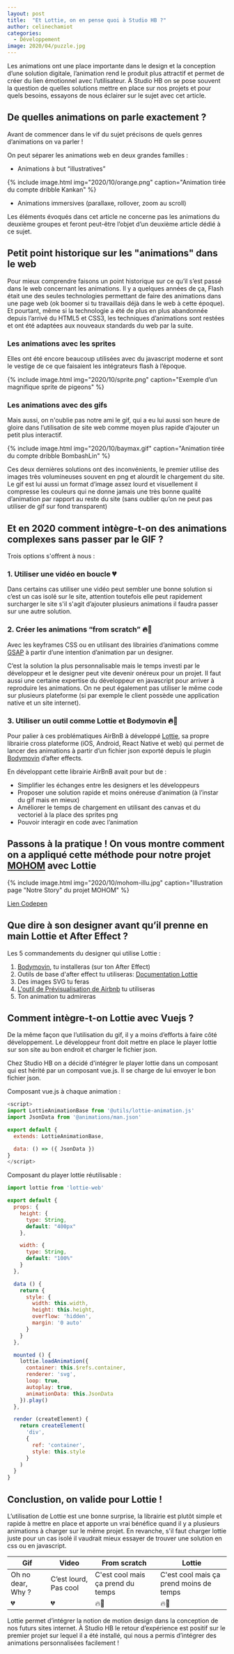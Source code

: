 ```yaml
---
layout: post
title:  "Et Lottie, on en pense quoi à Studio HB ?"
author: celinechamiot
categories:
  - Développement
image: 2020/04/puzzle.jpg
---
```


Les animations ont une place importante dans le design et la conception d’une solution digitale, l’animation rend le produit plus attractif et permet de créer du lien émotionnel avec l’utilisateur. À Studio HB on se pose souvent la question de quelles solutions mettre en place sur nos projets et pour quels besoins, essayons de nous éclairer sur le sujet avec cet article. 

## De quelles animations on parle exactement ?

Avant de commencer dans le vif du sujet précisons de quels genres d’animations on va parler !

On peut séparer les animations web en deux grandes familles : 

- Animations à but “illustratives”

{% include image.html img="2020/10/orange.png" caption="Animation tirée du compte dribble Kankan" %}

- Animations immersives (parallaxe, rollover, zoom au scroll) 

Les éléments évoqués dans cet article ne concerne pas les animations du deuxième groupes et feront peut-être l’objet d’un deuxième article dédié à ce sujet.

## Petit point historique sur les "animations" dans le web

Pour mieux comprendre faisons un point historique sur ce qu’il s’est passé dans le web concernant les animations. Il y a quelques années de ça, Flash était une des seules technologies permettant de faire des animations dans une page web (ok boomer si tu travaillais déjà dans le web à cette époque). Et pourtant, même si la technologie a été de plus en plus abandonnée depuis l’arrivé du HTML5 et CSS3, les techniques d’animations sont restées et ont été adaptées aux nouveaux standards du web par la suite.

### Les animations avec les sprites

Elles ont été encore beaucoup utilisées avec du javascript moderne et sont le vestige de ce que faisaient les intégrateurs flash à l’époque.

{% include image.html img="2020/10/sprite.png" caption="Exemple d’un magnifique sprite de pigeons" %}

### Les animations avec des gifs

Mais aussi, on n'oublie pas notre ami le gif, qui a eu lui aussi son heure de gloire dans l’utilisation de site web comme moyen plus rapide d’ajouter un petit plus interactif. 

{% include image.html img="2020/10/baymax.gif" caption="Animation tirée du compte dribble BombashLin" %}

Ces deux dernières solutions ont des inconvénients, le premier utilise des images très volumineuses souvent en png et alourdit le chargement du site. Le gif est lui aussi un format d’image assez lourd et visuellement il compresse les couleurs qui ne donne jamais une très bonne qualité d’animation par rapport au reste du site (sans oublier qu’on ne peut pas utiliser de gif sur fond transparent)

## Et en 2020 comment intègre-t-on des animations complexes sans passer par le GIF ?

Trois options s'offrent à nous : 

### 1. Utiliser une vidéo en boucle 💔

Dans certains cas utiliser une vidéo peut sembler une bonne solution si c’est un cas isolé sur le site, attention toutefois elle peut rapidement surcharger le site s'il s'agit d’ajouter plusieurs animations il faudra passer sur une autre solution.

### 2. Créer les animations “from scratch” 🔥💜

Avec les keyframes CSS ou en utilisant des librairies d’animations comme [GSAP](https://greensock.com/gsap/) à partir d’une intention d’animation par un designer. 

C’est la solution la plus personnalisable mais le temps investi par le développeur et le designer peut vite devenir onéreux pour un projet. Il faut aussi une certaine expertise du développeur en javascript pour arriver à reproduire les animations. On ne peut également pas utiliser le même code sur plusieurs plateforme (si par exemple le client possède une application native et un site internet).

### 3. Utiliser un outil comme Lottie et Bodymovin 🔥💜

Pour palier à ces problématiques AirBnB à développé [Lottie](https://airbnb.design/lottie/), sa propre librairie cross plateforme (iOS, Android, React Native et web) qui permet de lancer des animations à partir d’un fichier json exporté depuis le plugin [Bodymovin](https://exchange.adobe.com/creativecloud.details.12557.html) d’after effects.

En développant cette librairie AirBnB avait pour but de : 

- Simplifier les échanges entre les designers et les développeurs
- Proposer une solution rapide et moins onéreuse d’animation (à l’instar du gif mais en mieux)
- Améliorer le temps de chargement en utilisant des canvas et du vectoriel à la place des sprites png
- Pouvoir interagir en code avec l’animation

## Passons à la pratique ! On vous montre comment on a appliqué cette méthode pour notre projet [MOHOM](https://www.mohom.com/notre-story) avec Lottie

{% include image.html img="2020/10/mohom-illu.jpg" caption="Illustration page "Notre Story" du projet MOHOM" %}

[Lien Codepen](https://codepen.io/opendeal/project/full/AJYaxj)

## Que dire à son designer avant qu’il prenne en main Lottie et After Effect ?

Les 5 commandements du designer qui utilise Lottie : 

1. [Bodymovin](https://exchange.adobe.com/creativecloud.details.12557.html), tu installeras (sur ton After Effect)
1. Outils de base d'after effect tu utiliseras: [Documentation Lottie](https://airbnb.io/lottie/#/supported-features)
2. Des images SVG tu feras
3. [L'outil de Prévisualisation de Airbnb](https://lottiefiles.com/web-player) tu utiliseras
4. Ton animation tu admireras

## Comment intègre-t-on Lottie avec Vuejs ?

De la même façon que l’utilisation du gif, il y a moins d’efforts à faire côté développement. Le développeur front doit mettre en place le player lottie sur son site au bon endroit et charger le fichier json. 

Chez Studio HB on a décidé d'intégrer le player lottie dans un composant qui est hérité par un composant vue.js. Il se charge de lui envoyer le bon fichier json. 

Composant vue.js à chaque animation : 
```js
<script>
import LottieAnimationBase from '@utils/lottie-animation.js'
import JsonData from '@animations/man.json'

export default {
  extends: LottieAnimationBase,

  data: () => ({ JsonData })
}
</script>
```
Composant du player lottie réutilisable : 
```js
import lottie from 'lottie-web'

export default {
  props: {
    height: {
      type: String,
      default: "400px"
    },

    width: {
      type: String,
      default: "100%"
    }
  },

  data () {
    return {
      style: {
        width: this.width,
        height: this.height,
        overflow: 'hidden',
        margin: '0 auto'
      }
    }
  },

  mounted () {
    lottie.loadAnimation({
      container: this.$refs.container,
      renderer: 'svg',
      loop: true,
      autoplay: true,
      animationData: this.JsonData
    }).play()
  },

  render (createElement) {
    return createElement(
      'div',
      {
        ref: 'container',
        style: this.style
      }
    )
  }
}
```

## Conclustion, on valide pour Lottie !

L’utilisation de Lottie est une bonne surprise, la librairie est plutôt simple et rapide à mettre en place et apporte un vrai bénéfice quand il y a plusieurs animations à charger sur le même projet. En revanche, s'il faut charger lottie juste pour un cas isolé il vaudrait mieux essayer de trouver une solution en css ou en javascript.

| Gif | Video | From scratch | Lottie |
| ------ | ------ |------ | ------ |
| Oh no dear, Why ? | C’est lourd, Pas cool | C'est cool mais ça prend du temps | C'est cool mais ça prend moins de temps |
| 💔 | 💔 | 🔥💜 | 🔥💜 |

Lottie permet d’intégrer la notion de motion design dans la conception de nos futurs sites internet. À Studio HB le retour d’expérience est positif sur le premier projet sur lequel il a été installé, qui nous a permis d’intégrer des animations personnalisées facilement ! 
